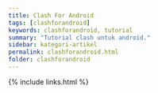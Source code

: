 ```yaml
---
title: Clash For Android
tags: [clashforandroid]
keywords: clashforandroid, tutorial
summary: "Tutorial clash untuk android."
sidebar: kategori-artikel
permalink: clashforandroid.html
folder: clashforandroid
---
```



{% include links.html %}
